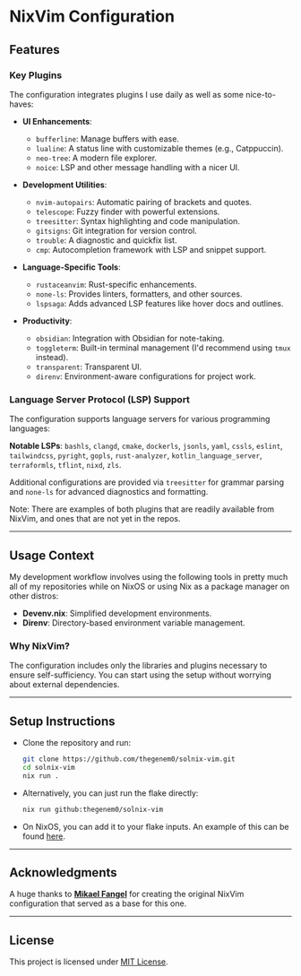 # NixVim Configuration

## Features

### Key Plugins

The configuration integrates plugins I use daily as well as some nice-to-haves:

- **UI Enhancements**:

  - `bufferline`: Manage buffers with ease.
  - `lualine`: A status line with customizable themes (e.g., Catppuccin).
  - `neo-tree`: A modern file explorer.
  - `noice`: LSP and other message handling with a nicer UI.

- **Development Utilities**:

  - `nvim-autopairs`: Automatic pairing of brackets and quotes.
  - `telescope`: Fuzzy finder with powerful extensions.
  - `treesitter`: Syntax highlighting and code manipulation.
  - `gitsigns`: Git integration for version control.
  - `trouble`: A diagnostic and quickfix list.
  - `cmp`: Autocompletion framework with LSP and snippet support.

- **Language-Specific Tools**:

  - `rustaceanvim`: Rust-specific enhancements.
  - `none-ls`: Provides linters, formatters, and other sources.
  - `lspsaga`: Adds advanced LSP features like hover docs and outlines.

- **Productivity**:
  - `obsidian`: Integration with Obsidian for note-taking.
  - `toggleterm`: Built-in terminal management (I'd recommend using `tmux` instead).
  - `transparent`: Transparent UI.
  - `direnv`: Environment-aware configurations for project work.

### Language Server Protocol (LSP) Support

The configuration supports language servers for various programming languages:

**Notable LSPs**: `bashls`, `clangd`, `cmake`, `dockerls`, `jsonls`, `yaml`,
`cssls`, `eslint`, `tailwindcss`, `pyright`, `gopls`, `rust-analyzer`, `kotlin_language_server`,
`terraformls`, `tflint`, `nixd`, `zls`.

Additional configurations are provided via `treesitter` for grammar parsing
and `none-ls` for advanced diagnostics and formatting.

Note: There are examples of both plugins that are readily available from NixVim,
and ones that are not yet in the repos.

---

## Usage Context

My development workflow involves using the following tools in pretty much all
of my repositories while on NixOS or using Nix as a package manager on other distros:

- **Devenv.nix**: Simplified development environments.
- **Direnv**: Directory-based environment variable management.

### Why NixVim?

The configuration includes only the libraries and plugins
necessary to ensure self-sufficiency.
You can start using the setup without worrying about external dependencies.

---

## Setup Instructions

- Clone the repository and run:

  ```bash
  git clone https://github.com/thegenem0/solnix-vim.git
  cd solnix-vim
  nix run .
  ```

- Alternatively, you can just run the flake directly:

  ```bash
  nix run github:thegenem0/solnix-vim
  ```

- On NixOS, you can add it to your flake inputs.
  An example of this can be found [here](https://github.com/thegenem0/solnix/blob/29c5879f049f6270b997a4e5c522a59132dbffd3/flake.nix#L21).

---

## Acknowledgments

A huge thanks to [**Mikael Fangel**](https://github.com/MikaelFangel) for creating the original NixVim configuration
that served as a base for this one.

---

## License

This project is licensed under [MIT License](LICENSE).
